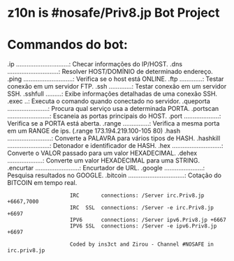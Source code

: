 # z10n is #nosafe/Priv8.jp Bot Project
 
# Commandos do bot:
 
.ip <host> ..............................: Checar informações do IP/HOST.
.dns <host> .............................: Resolver HOST/DOMÍNIO de determinado endereço.
.ping <host> ............................: Verifica se o host está ONLINE.
.ftp <host> <login> <senha> .............: Testar conexão em um servidor FTP.
.ssh <host> <login> <senha> .............: Testar conexão em um servidor SSH.
.sshfull <host> <login> <senha> .........: Exibe informações detalhadas de uma conexão SSH.
.exec <host> <login> <senha> <comando> ..: Executa o comando quando conectado no servidor.
.queporta <porta> .......................: Procura qual serviço usa a determinada PORTA.
.portscan <host> ........................: Escaneia as portas principais do HOST.
.port <host> <porta> ....................: Verifica se a PORTA está aberta.
.range <ip-range> <porta> ...............: Verifica a mesma porta em um RANGE de ips. (.range 173.194.219.100-105 80)
.hash <palavra> .........................: Converte a PALAVRA para vários tipos de HASH.
.hashkill <hash> ........................: Detonador e identificador de HASH.
.hex <valor> ............................: Converte o VALOR passado para um valor HEXADECIMAL.
.dehex <hexadecimal> ....................: Converte um valor HEXADECIMAL para uma STRING.
.encurtar <url> .........................: Encurtador de URL.
.google <pesquisa> ......................: Pesquisa resultados no GOOGLE.
.bitcoin ................................: Cotação do BITCOIN em tempo real.

 
                        IRC       connections: /Server irc.Priv8.jp +6667,7000
                        IRC  SSL  connections: /Server -e irc.Priv8.jp +6697
                        IPV6      connections: /Server ipv6.Priv8.jp +6667
                        IPV6 SSL  connections: /Server -e ipv6.Priv8.jp +6697
                       
                        Coded by ins3ct and Zirou - Channel #NOSAFE in irc.priv8.jp
